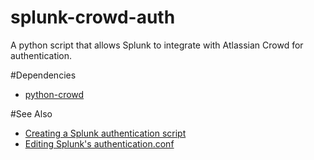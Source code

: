 splunk-crowd-auth
=================

A python script that allows Splunk to integrate with Atlassian Crowd for authentication.

#Dependencies

- [python-crowd](https://github.com/pycontribs/python-crowd)

#See Also

- [Creating a Splunk authentication script](http://docs.splunk.com/Documentation/Splunk/latest/Security/Createtheauthenticationscript)
- [Editing Splunk's authentication.conf](http://docs.splunk.com/Documentation/Splunk/latest/Security/Editauthenticationconf)

